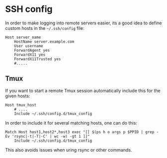 SSH config
==========

In order to make logging into remote servers easier, its a good idea to define custom hosts in the `~/.ssh/config` file:

```ssh_config
Host server_name
    HostName server.example.com
    User username
    ForwardAgent yes
    ForwardX11 yes
    ForwardX11Trusted yes
    #.....
```

## Tmux

If you want to start a remote Tmux session automatically include this for the given hosts:

```ssh_config
Host tmux_host
    # ....
    Include ~/.ssh/config.d/tmux_config
```

In order to include it for several matching hosts, one can do this:

```ssh_config
Match Host host1,host2*,host3 exec "[[ $(ps h o args p $PPID | grep -Ev 'rsync|-t|-T|-C' | wc -w) -gt 1 ]]"
    Include ~/.ssh/config.d/tmux_config
```

This also avoids issues when uring rsync or other commands.



